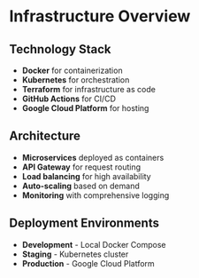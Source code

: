 # Infrastructure Overview

## Technology Stack
- **Docker** for containerization
- **Kubernetes** for orchestration
- **Terraform** for infrastructure as code
- **GitHub Actions** for CI/CD
- **Google Cloud Platform** for hosting

## Architecture
- **Microservices** deployed as containers
- **API Gateway** for request routing
- **Load balancing** for high availability
- **Auto-scaling** based on demand
- **Monitoring** with comprehensive logging

## Deployment Environments
- **Development** - Local Docker Compose
- **Staging** - Kubernetes cluster
- **Production** - Google Cloud Platform

